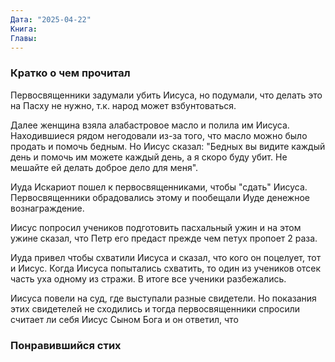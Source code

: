 ```yaml
---
Дата: "2025-04-22"
Книга: 
Главы:
---
```

### Кратко о чем прочитал
Первосвященники задумали убить Иисуса, но подумали, что делать это на Пасху не нужно, т.к. народ может взбунтоваться.

Далее женщина взяла алабастровое масло и полила им Иисуса. Находившиеся рядом негодовали из-за того, что масло можно было продать и помочь бедным. Но Иисус сказал: "Бедных вы видите каждый день и помочь им можете каждый день, а я скоро буду убит. Не мешайте ей делать доброе дело для меня".

Иуда Искариот пошел к первосвященниками, чтобы "сдать" Иисуса. Первосвященники обрадовались этому и пообещали Иуде денежное вознаграждение.

Иисус попросил учеников подготовить пасхальный ужин и на этом ужине сказал, что Петр его предаст прежде чем петух пропоет 2 раза.

Иуда привел чтобы схватили Иисуса и сказал, что кого он поцелует, тот и Иисус. Когда Иисуса попытались схватить, то один из учеников отсек часть уха одному из стражи. В итоге все ученики разбежались.

Иисуса повели на суд, где выступали разные свидетели. Но показания этих свидетелей не сходились и тогда первосвященники спросили считает ли себя Иисус Сыном Бога и он ответил, что 




### Понравившийся стих


